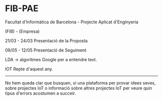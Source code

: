 # FIB-PAE
Facultat d'Informàtica de Barcelona - Projecte Aplicat d'Enginyeria

(FIB) - (Empresa)

21/03 - 24/03 Presentació de la Proposta

09/05 - 12/05 Presentació de Seguiment

LDA -> algoritmes Google per a entendre text.

IOT Repte d'aquest any.

--------


No hem queda clar que busquen, si una plataforma per provar idees seves, sobre projectes IoT
o informació sobre altres projectes IoT per veure quin tipus d'errors acostumen a succeir.
